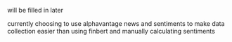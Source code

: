 will be filled in later

currently choosing to use alphavantage news and sentiments to make data collection easier than using finbert and manually calculating sentiments
